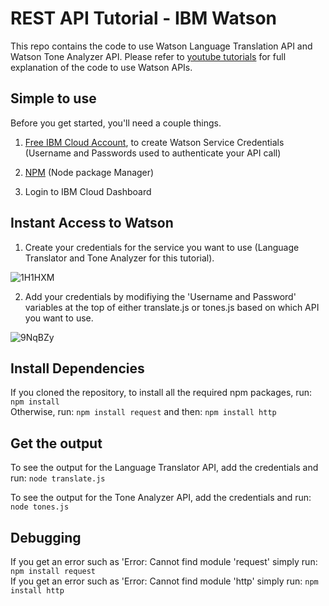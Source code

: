 # REST API Tutorial - IBM Watson

This repo contains the code to use Watson Language Translation API and Watson Tone Analyzer API. Please refer to <a href="https://www.youtube.com/watch?v=BkVy1hDCcpo&list=PLVztKpIRxvQXdcUdfC1G9YDXGgyTTpSyZ">youtube tutorials</a> for full explanation of the code to use Watson APIs.

## Simple to use 
Before you get started, you'll need a couple things. 
1) <a href="https://ibm.biz/BdjLxy">Free IBM Cloud Account</a>, to create Watson Service Credentials (Username and Passwords used to authenticate your API call)

2) <a href="https://www.npmjs.com/get-npm">NPM</a> (Node package Manager) 

3) Login to IBM Cloud Dashboard

## Instant Access to Watson
1) Create your credentials for the service you want to use (Language Translator and Tone Analyzer for this tutorial).

![1H1HXM](https://i.makeagif.com/media/11-22-2017/1H1HXM.gif)

2) Add your credentials by modifiying the 'Username and Password' variables at the top of either translate.js or tones.js
based on which API you want to use.

![9NqBZy](https://i.makeagif.com/media/11-27-2017/9NqBZy.gif)

## Install Dependencies
If you cloned the repository, to install all the required npm packages, run:
``
npm install 
``
<br>
Otherwise, run:
``
npm install request
``
and then:
``
npm install http
``

## Get the output
To see the output for the Language Translator API, add the credentials and run:
``
node translate.js
``

To see the output for the Tone Analyzer API, add the credentials and run:
``
node tones.js
``

## Debugging
If you get an error such as 'Error: Cannot find module 'request' simply run: 
``
npm install request
``
<br>
If you get an error such as 'Error: Cannot find module 'http' simply run: 
``
npm install http
``
